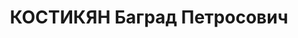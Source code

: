 ---
title: КОСТИКЯН Баград Петросович
description: 'Звание: 13.01.1936 - ст. лейтенант ГБ (ЗСФСР).

  Награды: 15.12.1935 - знак «Почетный работник ВЧК—ОГПУ (XV)», 22.07.1937 - орден
  Красной Звезды.

  нач. 4 отдела УГБ НКВД Армянской ССР, уволен 15.11.1937.

  ВК ВС СССР, ВМН. Расстрелян 03.02.1938.'
---